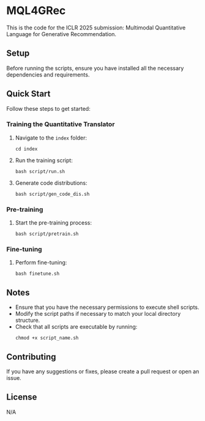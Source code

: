 
# MQL4GRec

This is the code for the ICLR 2025 submission: Multimodal Quantitative Language for Generative Recommendation.

## Setup

Before running the scripts, ensure you have installed all the necessary dependencies and requirements.

## Quick Start

Follow these steps to get started:

### Training the Quantitative Translator

1. Navigate to the `index` folder:
   ```
   cd index
   ```
2. Run the training script:
   ```
   bash script/run.sh
   ```
3. Generate code distributions:
   ```
   bash script/gen_code_dis.sh
   ```

### Pre-training

1. Start the pre-training process:
   ```
   bash script/pretrain.sh
   ```

### Fine-tuning

1. Perform fine-tuning:
   ```
   bash finetune.sh
   ```

## Notes

- Ensure that you have the necessary permissions to execute shell scripts.
- Modify the script paths if necessary to match your local directory structure.
- Check that all scripts are executable by running:
   ```
   chmod +x script_name.sh
   ```

## Contributing

If you have any suggestions or fixes, please create a pull request or open an issue.

## License

N/A
